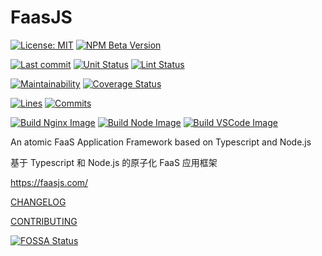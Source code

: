 # FaasJS

[![License: MIT](https://img.shields.io/npm/l/faasjs.svg)](https://github.com/faasjs/faasjs/blob/master/packages/faasjs/LICENSE)
[![NPM Beta Version](https://img.shields.io/npm/v/faasjs/beta.svg)](https://www.npmjs.com/package/faasjs)

[![Last commit](https://badgen.net/github/last-commit/faasjs/faasjs)](https://github.com/faasjs/faasjs)
[![Unit Status](https://github.com/faasjs/faasjs/actions/workflows/unit.yml/badge.svg)](https://github.com/faasjs/faasjs/actions/workflows/unit.yml)
[![Lint Status](https://github.com/faasjs/faasjs/actions/workflows/lint.yml/badge.svg)](https://github.com/faasjs/faasjs/actions/workflows/lint.yml)

[![Maintainability](https://api.codeclimate.com/v1/badges/ed918d6b0ecc951f7924/maintainability)](https://codeclimate.com/github/faasjs/faasjs/maintainability)
[![Coverage Status](https://img.shields.io/codecov/c/github/faasjs/faasjs.svg)](https://codecov.io/gh/faasjs/faasjs)

[![Lines](https://badgen.net/lgtm/lines/g/faasjs/faasjs)](https://github.com/faasjs/faasjs)
[![Commits](https://badgen.net/github/commits/faasjs/faasjs)](https://github.com/faasjs/faasjs)

[![Build Nginx Image](https://github.com/faasjs/faasjs/actions/workflows/build-nginx-image.yml/badge.svg)](https://github.com/faasjs/faasjs/actions/workflows/build-nginx-image.yml)
[![Build Node Image](https://github.com/faasjs/faasjs/actions/workflows/build-node-image.yml/badge.svg)](https://github.com/faasjs/faasjs/actions/workflows/build-node-image.yml)
[![Build VSCode Image](https://github.com/faasjs/faasjs/actions/workflows/build-vscode-image.yml/badge.svg)](https://github.com/faasjs/faasjs/actions/workflows/build-vscode-image.yml)


An atomic FaaS Application Framework based on Typescript and Node.js

基于 Typescript 和 Node.js 的原子化 FaaS 应用框架

https://faasjs.com/

[CHANGELOG](https://github.com/faasjs/faasjs/blob/master/CHANGELOG.md)

[CONTRIBUTING](https://github.com/faasjs/faasjs/blob/master/CONTRIBUTING.md)

[![FOSSA Status](https://app.fossa.com/api/projects/git%2Bgithub.com%2Ffaasjs%2Ffaasjs.svg?type=large)](https://app.fossa.com/projects/git%2Bgithub.com%2Ffaasjs%2Ffaasjs)
